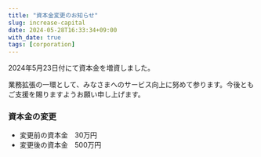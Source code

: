 ```yaml
---
title: "資本金変更のお知らせ"
slug: increase-capital
date: 2024-05-28T16:33:34+09:00
with_date: true
tags: [corporation]
---
```


2024年5月23日付にて資本金を増資しました。

業務拡張の一環として、みなさまへのサービス向上に努めて参ります。今後ともご支援を賜りますようお願い申し上げます。

### 資本金の変更

* 変更前の資本金　30万円
* 変更後の資本金　500万円

